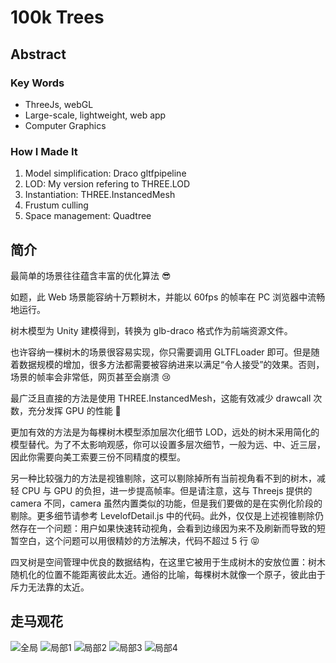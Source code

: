# 100k Trees

## Abstract

### Key Words

- ThreeJs, webGL
- Large-scale, lightweight, web app
- Computer Graphics

### How I Made It

1. Model simplification: Draco gltfpipeline
2. LOD: My version refering to THREE.LOD
3. Instantiation: THREE.InstancedMesh
4. Frustum culling
5. Space management: Quadtree

## 简介

最简单的场景往往蕴含丰富的优化算法 😎<br>

如题，此 Web 场景能容纳十万颗树木，并能以 60fps 的帧率在 PC 浏览器中流畅地运行。<br>

树木模型为 Unity 建模得到，转换为 glb-draco 格式作为前端资源文件。<br>

也许容纳一棵树木的场景很容易实现，你只需要调用 GLTFLoader 即可。但是随着数据规模的增加，很多方法都需要被容纳进来以满足“令人接受”的效果。否则，场景的帧率会非常低，网页甚至会崩溃 😢<br>

最广泛且直接的方法是使用 THREE.InstancedMesh，这能有效减少 drawcall 次数，充分发挥 GPU 的性能 💪<br>

更加有效的方法是为每棵树木模型添加层次化细节 LOD，远处的树木采用简化的模型替代。为了不太影响观感，你可以设置多层次细节，一般为远、中、近三层，因此你需要向美工索要三份不同精度的模型。<br>

另一种比较强力的方法是视锥剔除，这可以剔除掉所有当前视角看不到的树木，减轻 CPU 与 GPU 的负担，进一步提高帧率。但是请注意，这与 Threejs 提供的 camera 不同，camera 虽然内置类似的功能，但是我们要做的是在实例化阶段的剔除。更多细节请参考 LevelofDetail.js 中的代码。此外，仅仅是上述视锥剔除仍然存在一个问题：用户如果快速转动视角，会看到边缘因为来不及刷新而导致的短暂空白，这个问题可以用很精妙的方法解决，代码不超过 5 行 😝<br>

四叉树是空间管理中优良的数据结构，在这里它被用于生成树木的安放位置：树木随机化的位置不能距离彼此太近。通俗的比喻，每棵树木就像一个原子，彼此由于斥力无法靠的太近。<br>

## 走马观花

![全局](/resources/images/md/00.22.52.png "optional title")
![局部1](/resources/images/md/00.23.10.png "optional title")
![局部2](/resources/images/md/00.23.31.png "optional title")
![局部3](/resources/images/md/00.24.08.png "optional title")
![局部4](/resources/images/md/00.24.27.png "optional title")
